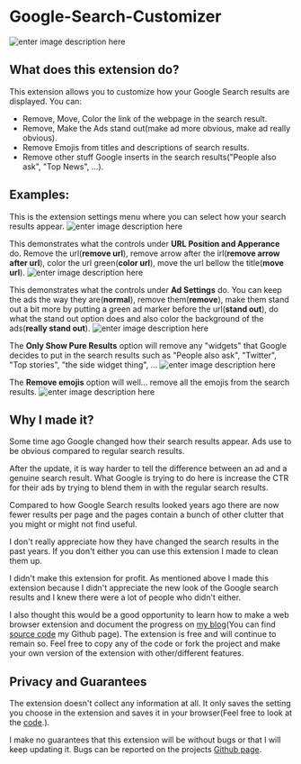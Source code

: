 # Google-Search-Customizer
![enter image description here](https://eecs.blog/wp-content/uploads/2020/09/icon280.png)

## What does this extension do?

This extension allows you to customize how your Google Search results are displayed. You can:

-   Remove, Move, Color the link of the webpage in the search result.
-   Remove, Make the Ads stand out(make ad more obvious, make ad really obvious).
-   Remove Emojis from titles and descriptions of search results.
-   Remove other stuff Google inserts in the search results("People also ask", "Top News",  …).

## Examples:

This is the extension settings menu where you can select how your search results appear. 
![enter image description here](https://eecs.blog/wp-content/uploads/2020/09/ui.png)


This demonstrates what the controls under **URL Position and Apperance** do. Remove the url(**remove url**), remove arrow after the irl(**remove arrow after url**), color the url green(**color url**), move the url bellow the title(**move url**). 
![enter image description here](https://eecs.blog/wp-content/uploads/2020/09/url-settings.png)


This demonstrates what the controls under **Ad Settings** do. You can keep the ads the way they are(**normal**), remove them(**remove**), make them stand out a bit more by putting a green ad marker before the url(**stand out**), do what the stand out option does and also color the background of the ads(**really stand out**).
![enter image description here](https://eecs.blog/wp-content/uploads/2020/09/ad-settings.png)


The **Only Show Pure Results** option will remove any "widgets" that Google decides to put in the search results such as "People also ask", "Twitter", "Top stories", "the side widget thing", ... 
![enter image description here](https://eecs.blog/wp-content/uploads/2020/09/show-only-pure-results.png)


The **Remove emojis** option will well... remove all the emojis from the search results.
![enter image description here](https://eecs.blog/wp-content/uploads/2020/09/remove-emojis.png)


## Why I made it?

Some time ago Google changed how their search results appear. Ads use to be obvious compared to regular search results.

After the update, it is way harder to tell the difference between an ad and a genuine search result. What Google is trying to do here is increase the CTR for their ads by trying to blend them in with the regular search results.

Compared to how Google Search results looked years ago there are now fewer results per page and the pages contain a bunch of other clutter that you might or might not find useful.

I don't really appreciate how they have changed the search results in the past years. If you don't either you can use this extension I made to clean them up.

I didn't make this extension for profit. As mentioned above I made this extension because I didn't appreciate the new look of the Google search results and I knew there were a lot of people who didn't either.

I also thought this would be a good opportunity to learn how to make a web browser extension and document the progress on [my blog](https://eecs.blog/)(You can find [source code](https://github.com/EECSB/Google-Search-Customizer) my Github page). The extension is free and will continue to remain so. Feel free to copy any of the code or fork the project and make your own version of the extension with other/different features. 

## Privacy and Guarantees

The extension doesn't collect any information at all. It only saves the setting you choose in the extension and saves it in your browser(Feel free to look at the [code](https://github.com/EECSB/Google-Search-Customizer).).

I make no guarantees that this extension will be without bugs or that I will keep updating it. Bugs can be reported on the projects [Github page](https://github.com/EECSB/Google-Search-Customizer/issues).

